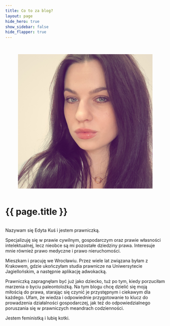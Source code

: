 ```yaml
---
title: Co to za blog?
layout: page
hide_hero: true
show_sidebar: false
hide_flapper: true
---
```


<br>

<div class="columns is-centered">
  <div class="column is-one-third">
    <figure class="image is-one-third">
      <img class="is-rounded" src="/img/ekus.jpg" alt="Placeholder image">
    </figure>
  </div>
</div>


<div class="columns is-centered">
  <div class="column is-full has-text-centered">
    <h1>{{ page.title }}</h1>
  </div>
</div>

<div class="columns is-centered">
  <div class="column is-two-thirds">
    <p>
  Nazywam się Edyta Kuś i jestem prawniczką.
  </p>
<p>
Specjalizuję się w prawie cywilnym, gospodarczym oraz prawie własności intelektualnej, lecz nieobce są mi pozostałe dziedziny prawa. Interesuje mnie również prawo medyczne i prawo nieruchomości.</p>

<p>
Mieszkam i pracuję we Wrocławiu. Przez wiele lat związana byłam z Krakowem, gdzie ukończyłam studia prawnicze na Uniwersytecie Jagiellońskim, a następnie aplikację adwokacką.
</p>
<p>
Prawniczką zapragnęłam być już jako dziecko, tuż po tym, kiedy porzuciłam marzenia o byciu paleontolożką. Na tym blogu chcę dzielić się moją miłością do prawa, starając się czynić je przystępnym i ciekawym dla każdego. Ufam, że wiedza i odpowiednie przygotowanie to klucz do prowadzenia działalności gospodarczej, jak też do odpowiedzialnego poruszania się w prawniczych meandrach codzienności.
</p>
<p>
Jestem feministką i lubię kotki.
</p>
  </div>
</div>

<br>
